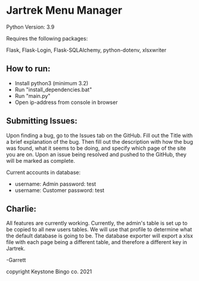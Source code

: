 # Jartrek Menu Manager

Python Version: 3.9

Requires the following packages:

Flask, Flask-Login, Flask-SQLAlchemy, 
python-dotenv, xlsxwriter


How to run:
-
- Install python3 (minimum 3.2)
- Run "install_dependencies.bat"
- Run "main.py"
- Open ip-address from console in browser

Submitting Issues:
-
Upon finding a bug, go to the Issues tab on the GitHub. Fill out the Title
with a brief explanation of the bug. Then fill out the description with
how the bug was found, what it seems to be doing, and specify which page
of the site you are on. Upon an issue being resolved and pushed
to the GitHub, they will be marked as complete.

Current accounts in database:
- username: Admin password: test
- username: Customer password: test

Charlie:
-
All features are currently working. Currently, the admin's table is set up to be copied
to all new users tables. We will use that profile to determine what the default database
is going to be. The database exporter will export a xlsx file with each page being a different
table, and therefore a different key in Jartrek.

-Garrett 

copyright Keystone Bingo co. 2021
